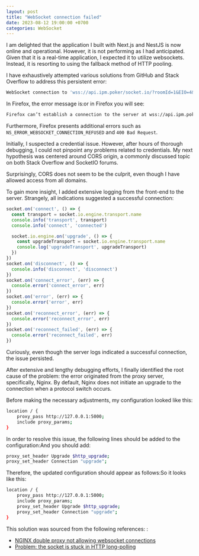 ```yaml
---
layout: post
title: "WebSocket connection failed"
date: 2023-08-12 19:00:00 +0700
categories: WebSocket
---
```

I am delighted that the application I built with Next.js and NestJS is now online and operational. However, it is not performing as I had anticipated. Given that it is a real-time application, I expected it to utilize websockets. Instead, it is resorting to using the fallback method of HTTP pooling.

I have exhaustively attempted various solutions from GitHub and Stack Overflow to address this persistent error:

```bash
WebSocket connection to 'wss://api.ipm.poker/socket.io/?roomId=1&EIO=4&transport=websocket&sid=dBiHvw6rmlj2U4V3AAAI' failed: 
```

In Firefox, the error message is:or in Firefox you will see:

```bash
Firefox can’t establish a connection to the server at wss://api.ipm.poker/socket.io/?roomId=1&EIO=4&transport=websocket&sid=Vdy3c9KkYXyfDFFhAAAK.
```

Furthermore, Firefox presents additional errors such as `NS_ERROR_WEBSOCKET_CONNECTION_REFUSED` and `400 Bad Request`.

Initially, I suspected a credential issue. However, after hours of thorough debugging, I could not pinpoint any problems related to credentials. My next hypothesis was centered around CORS origin, a commonly discussed topic on both Stack Overflow and SocketIO forums.

Surprisingly, CORS does not seem to be the culprit, even though I have allowed access from all domains.

To gain more insight, I added extensive logging from the front-end to the server. Strangely, all indications suggested a successful connection:

```ts
socket.on('connect', () => {
  const transport = socket.io.engine.transport.name
  console.info('transport', transport)
  console.info('connect', 'connected')

  socket.io.engine.on('upgrade', () => {
    const upgradeTransport = socket.io.engine.transport.name
    console.log('upgradeTransport', upgradeTransport)
  })
})
socket.on('disconnect', () => {
  console.info('disconnect', 'disconnect')
})
socket.on('connect_error', (err) => {
  console.error('connect_error', err)
})
socket.on('error', (err) => {
  console.error('error', err)
})
socket.on('reconnect_error', (err) => {
  console.error('reconnect_error', err)
})
socket.on('reconnect_failed', (err) => {
  console.error('reconnect_failed', err)
})
```

Curiously, even though the server logs indicated a successful connection, the issue persisted.

After extensive and lengthy debugging efforts, I finally identified the root cause of the problem: the error originated from the proxy server, specifically, Nginx. By default, Nginx does not initiate an upgrade to the connection when a protocol switch occurs.

Before making the necessary adjustments, my configuration looked like this:

```bash
location / {
    proxy_pass http://127.0.0.1:5000;
    include proxy_params;
}
```

In order to resolve this issue, the following lines should be added to the configuration:And you should add:

```bash
proxy_set_header Upgrade $http_upgrade;
proxy_set_header Connection "upgrade";
```
Therefore, the updated configuration should appear as follows:So it looks like this:

```bash
location / {
    proxy_pass http://127.0.0.1:5000;
    include proxy_params;
    proxy_set_header Upgrade $http_upgrade;
    proxy_set_header Connection "upgrade";
}

```

This solution was sourced from the following references:
:
- [NGINX double proxy not allowing websocket connections](https://serverfault.com/questions/1102091/nginx-double-proxy-not-allowing-websocket-connections)
- [Problem: the socket is stuck in HTTP long-polling](https://socket.io/docs/v4/troubleshooting-connection-issues/#problem-the-socket-is-stuck-in-http-long-polling)